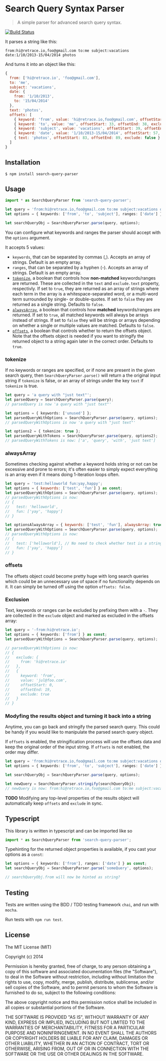 # Search Query Syntax Parser

> A simple parser for advanced search query syntax.

[![Build Status](https://travis-ci.org/nepsilon/search-query-parser.svg?branch=master)](https://travis-ci.org/nepsilon/search-query-parser)

It parses a string like this:
```
from:hi@retrace.io,foo@gmail.com to:me subject:vacations date:1/10/2013-15/04/2014 photos
```

And turns it into an object like this:

```javascript
{
  from: ['hi@retrace.io', 'foo@gmail.com'],
  to: 'me',
  subject: 'vacations',
  date: {
    from: '1/10/2013',
    to: '15/04/2014'
  },
  text: 'photos',
  offsets: [
    { keyword: 'from', value: 'hi@retrace.io,foo@gmail.com', offsetStart: 0, offsetEnd: 32 },
    { keyword: 'to', value: 'me', offsetStart: 33, offsetEnd: 38, exclude: false},
    { keyword: 'subject', value: 'vacations', offsetStart: 39, offsetEnd: 56, , exclude: false },
    { keyword: 'date', value: '1/10/2013-15/04/2014', offsetStart: 57, offsetEnd: 82, , exclude: false },
    { text: 'photos', offsetStart: 83, offsetEnd: 89, exclude: false }
  ]
}
```

## Installation

```shell
$ npm install search-query-parser
```

## Usage

```typescript
import * as SearchQueryParser from 'search-query-parser';

let query = 'from:hi@retrace.io,foo@gmail.com to:me subject:vacations date:1/10/2013-15/04/2014 photos';
let options = { keywords: ['from', 'to', 'subject'], ranges: ['date'] } as const;

let searchQueryObj = SearchQueryParser.parse(query, options);
```

You can configure what keywords and ranges the parser should accept with the `options` argument.

It accepts 5 values:

* `keywords`, that can be separated by commas (,). Accepts an array of strings. Default is an empty array.
* `ranges`, that can be separated by a hyphen (-). Accepts an array of strings. Default is an empty array.
* [`tokenize`](#tokenize), a boolean that controls how **non-matched** keywords/ranges are returned. These are collected in the `text` and `exclude.text` property, respectivly. If set to `true`, they are returned as an array of strings where each term in the array is a whitespace-separated word, or a multi-word term surrounded by single- or double-quotes. If set to `false` they are returned as a single string. Defaults to `false`.
* [`alwaysArray`](#alwaysArray), a boolean that controls how **matched** keywords/ranges are returned. If set to `true`, all matched keywords will always be arrays instead of strings. If set to `false` they will be strings or arrays depending on whether a single or multiple values are matched. Defaults to `false`.
* [`offsets`](#offsets), a boolean that controls whether to return the offsets object. Note that the offsets object is needed if you want to stringify the returned object to a string again later in the correct order. Defaults to `true`.

### tokenize

If no keywords or ranges are specified, or if none are present in the given search query, then `SearchQueryParser.parse()` will return a the original input string if `tokenize` is false, or an array of strings under the key `text` if `tokenize` is true.

```typescript
let query = 'a query with "just text"';
let parsedQuery = SearchQueryParser.parse(query);
// parsedQuery is now 'a query with "just text"'

let options = { keywords: ['unused'] };
let parsedQueryWithOptions = SearchQueryParser.parse(query, options);
// parsedQueryWithOptions is now 'a query with "just text"'

let options2 = { tokenize: true };
let parsedQueryWithTokens = SearchQueryParser.parse(query, options2);
// parsedQueryWithTokens is now: ['a', 'query', 'with', 'just text']
```

### alwaysArray

Sometimes checking against whether a keyword holds string or not can be excessive and prone to errors; it's often easier to simply expect everything is an array even if it means doing 1-iteration loops often.

```javascript
let query = 'test:helloworld fun:yay,happy';
let options = { keywords: ['test', 'fun'] } as const;
let parsedQueryWithOptions = SearchQueryParser.parse(query, options);
// parsedQueryWithOptions is now:
// {
//   test: 'helloworld',
//   fun: ['yay', 'happy']
// }

let optionsAlwaysArray = { keywords: ['test', 'fun'], alwaysArray: true } as const;
let parsedQueryWithOptions = SearchQueryParser.parse(query, options);
// parsedQueryWithOptions is now:
// {
//   test: ['helloworld'], // No need to check whether test is a string or not!
//   fun: ['yay', 'happy']
// }
```

### offsets

The offsets object could become pretty huge with long search queries which could be an unnecessary use of space if no functionality depends on it. It can simply be turned off using the option `offsets: false`.


### Exclusion

Text, keywords or ranges can be excluded by prefixing them with a `-`. They are collected in the `exclude` object and marked as excluded in the offsets array:

```typescript
let query = '-from:hi@retrace.io';
let options = { keywords: ['from'] } as const;
let parsedQueryWithOptions = SearchQueryParser.parse(query, options);

// parsedQueryWithOptions is now:
// {
//   exclude: {
//     from: 'hi@retrace.io'
//   },
//   {
//     keyword: 'from',
//     value: 'jul@foo.com',
//     offsetStart: 0,
//     offsetEnd: 19,
//     exclude: true
//   }
// }
```

### Modyfing the results object and turning it back into a string

Anytime, you can go back and stringify the parsed search query. This could be handy if you would like to manipulate the parsed search query object.

If `offsets` is enabled, the stringification process will use the offsets data and keep the original order of the input string.  If `offsets` is not enabled, the order may differ.

```typescript
let query = 'from:hi@retrace.io,foo@gmail.com to:me subject:vacations date:1/10/2013-15/04/2014 photos';
let options = { keywords: ['from', 'to', 'subject'], ranges: ['date'] } as const;

let searchQueryObj = SearchQueryParser.parse(query, options);

let newQuery = SearchQueryParser.stringify(searchQueryObj);
// newQuery is now: from:hi@retrace.io,foo@gmail.com to:me subject:vacations date:1/10/2013-15/04/2014 photos
```

**TODO** Modifying any top-level properties of the results object will automatically keep `offsets` and `exclude` in sync.


## Typescript

This library is written in typescript and can be imported like so

```typescript
import * as SearchQueryParser from 'search-query-parser';
```

Typehinting for the returned object properties is available, if you cast your options as a `const`:

```typescript
let options = { keywords: ['from'], ranges: ['date'] } as const;
let searchQueryObj = SearchQueryParser.parse('someQuery', options);

// searchQueryObj.from will now be hinted as string?
```

## Testing

Tests are written using the BDD / TDD testing framework `chai`, and run with `mocha`.

Run tests with `npm run test`.

## License

The MIT License (MIT)

Copyright (c) 2014

Permission is hereby granted, free of charge, to any person obtaining a copy
of this software and associated documentation files (the "Software"), to deal
in the Software without restriction, including without limitation the rights
to use, copy, modify, merge, publish, distribute, sublicense, and/or sell
copies of the Software, and to permit persons to whom the Software is
furnished to do so, subject to the following conditions:

The above copyright notice and this permission notice shall be included in all
copies or substantial portions of the Software.

THE SOFTWARE IS PROVIDED "AS IS", WITHOUT WARRANTY OF ANY KIND, EXPRESS OR
IMPLIED, INCLUDING BUT NOT LIMITED TO THE WARRANTIES OF MERCHANTABILITY,
FITNESS FOR A PARTICULAR PURPOSE AND NONINFRINGEMENT. IN NO EVENT SHALL THE
AUTHORS OR COPYRIGHT HOLDERS BE LIABLE FOR ANY CLAIM, DAMAGES OR OTHER
LIABILITY, WHETHER IN AN ACTION OF CONTRACT, TORT OR OTHERWISE, ARISING FROM,
OUT OF OR IN CONNECTION WITH THE SOFTWARE OR THE USE OR OTHER DEALINGS IN THE
SOFTWARE.
